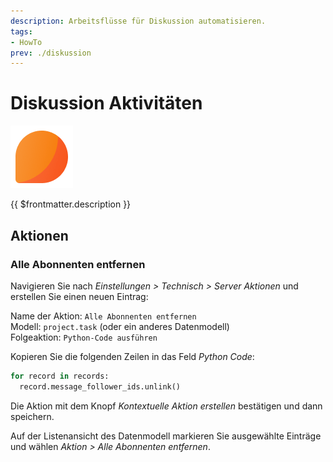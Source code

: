 ```yaml
---
description: Arbeitsflüsse für Diskussion automatisieren.
tags:
- HowTo
prev: ./diskussion
---
```

# Diskussion Aktivitäten
![icons_odoo_mail](assets/icons_odoo_mail.png)

{{ $frontmatter.description }}

## Aktionen

### Alle Abonnenten entfernen

Navigieren Sie nach *Einstellungen > Technisch > Server Aktionen* und erstellen Sie einen neuen Eintrag:

Name der Aktion: `Alle Abonnenten entfernen`\
Modell: `project.task` (oder ein anderes Datenmodell)\
Folgeaktion: `Python-Code ausführen`

Kopieren Sie die folgenden Zeilen in das Feld *Python Code*:

```python
for record in records:  
  record.message_follower_ids.unlink()
```

Die Aktion mit dem Knopf *Kontextuelle Aktion erstellen* bestätigen und dann speichern.

Auf der Listenansicht des Datenmodell markieren Sie ausgewählte Einträge und wählen *Aktion > Alle Abonnenten entfernen*.
